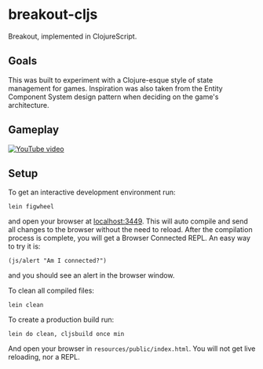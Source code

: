 # breakout-cljs

Breakout, implemented in ClojureScript.

## Goals
This was built to experiment with a Clojure-esque style of state management for games. Inspiration was also taken from the Entity Component System design pattern when deciding on the game's architecture.

## Gameplay

[![YouTube video](http://i.imgur.com/Lusaztg.gif)](https://www.youtube.com/embed/SNkytQ4Yv5k)

## Setup

To get an interactive development environment run:

    lein figwheel

and open your browser at [localhost:3449](http://localhost:3449/).
This will auto compile and send all changes to the browser without the
need to reload. After the compilation process is complete, you will
get a Browser Connected REPL. An easy way to try it is:

    (js/alert "Am I connected?")

and you should see an alert in the browser window.

To clean all compiled files:

    lein clean

To create a production build run:

    lein do clean, cljsbuild once min

And open your browser in `resources/public/index.html`. You will not
get live reloading, nor a REPL.
